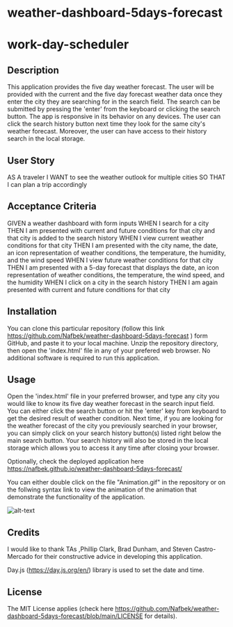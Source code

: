 # weather-dashboard-5days-forecast

# work-day-scheduler

## Description

This application provides the five day weather forecast. The user will be provided with the current and the five day forecast weather data once they enter the city they are searching for in the search field. The search can be submitted by pressing the 'enter' from the keyboard or clicking the search button. The app is responsive in its behavior on any devices. The user can click the search history button next time they look for the same city's weather forecast. Moreover, the user can have access to their history search in the local storage.


## User Story

AS A traveler
I WANT to see the weather outlook for multiple cities
SO THAT I can plan a trip accordingly


## Acceptance Criteria

GIVEN a weather dashboard with form inputs
WHEN I search for a city
THEN I am presented with current and future conditions for that city and that city is added to the search history
WHEN I view current weather conditions for that city
THEN I am presented with the city name, the date, an icon representation of weather conditions, the temperature, the humidity, and the wind speed
WHEN I view future weather conditions for that city
THEN I am presented with a 5-day forecast that displays the date, an icon representation of weather conditions, the temperature, the wind speed, and the humidity
WHEN I click on a city in the search history
THEN I am again presented with current and future conditions for that city


## Installation

You can clone this particular repository (follow this link  https://github.com/Nafbek/weather-dashboard-5days-forecast ) form GitHub, and paste it to your local machine. Unzip the repository directory, then open the 'index.html' file in any of your prefered web browser. No additional software is required to run this application.

## Usage


Open the 'index.html' file in your preferred browser, and type any city you would like to know its five day weather forecast in the search input field. You can either click the search button or hit the 'enter' key from keyboard to get the desired result of weather condition. Next time, if you are looking for the weather forecast of the city you previously searched in your browser, you can simply click on your search history button(s) listed right below the main search button. Your search history will also be stored in the local storage which allows you to access it any time after closing your browser.

 Optionally, check the deployed application here https://nafbek.github.io/weather-dashboard-5days-forecast/ 


You can either double click on the file "Animation.gif" in the repository or on the follwing syntax link to view the animation of the animation that demonstrate the functionality of the application.


![alt-text](Animationweather.gif)



## Credits

I would like to thank TAs ,Phillip Clark, Brad Dunham, and Steven Castro-Mercado
 for their constructive advice in developing this application. 

Day.js (https://day.js.org/en/) library is used to set the date and time.


## License

The MIT License applies (check here https://github.com/Nafbek/weather-dashboard-5days-forecast/blob/main/LICENSE for details).




